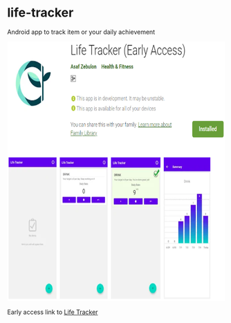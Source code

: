 # life-tracker

Android app to track item or your daily achievement

<img src="https://github.com/ajebulon/life-tracker/blob/main/life-tracker-playstore.png" alt="drawing" height="600"/>

Early access link to [Life Tracker](https://play.google.com/store/apps/details?id=com.ajebulon.lifetracker)
